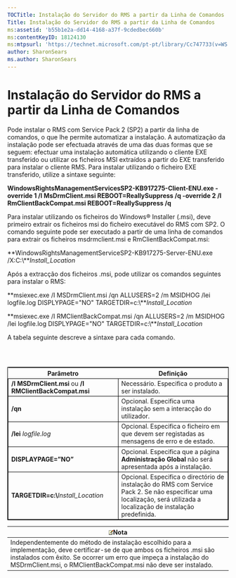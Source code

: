 ```yaml
---
TOCTitle: Instalação do Servidor do RMS a partir da Linha de Comandos
Title: Instalação do Servidor do RMS a partir da Linha de Comandos
ms:assetid: 'b55b1e2a-dd14-4168-a37f-9cdedbec660b'
ms:contentKeyID: 18124130
ms:mtpsurl: 'https://technet.microsoft.com/pt-pt/library/Cc747733(v=WS.10)'
author: SharonSears
ms.author: SharonSears
---
```


Instalação do Servidor do RMS a partir da Linha de Comandos
===========================================================

Pode instalar o RMS com Service Pack 2 (SP2) a partir da linha de comandos, o que lhe permite automatizar a instalação. A automatização da instalação pode ser efectuada através de uma das duas formas que se seguem: efectuar uma instalação automática utilizando o cliente EXE transferido ou utilizar os ficheiros MSI extraídos a partir do EXE transferido para instalar o cliente RMS. Para instalar utilizando o ficheiro EXE transferido, utilize a sintaxe seguinte:

**WindowsRightsManagementServicesSP2-KB917275-Client-ENU.exe -override 1 /I MsDrmClient.msi REBOOT=ReallySuppress /q -override 2 /I RmClientBackCompat.msi REBOOT=ReallySuppress /q**

Para instalar utilizando os ficheiros do Windows® Installer (.msi), deve primeiro extrair os ficheiros msi do ficheiro executável do RMS com SP2. O comando seguinte pode ser executado a partir de uma linha de comandos para extrair os ficheiros msdrmclient.msi e RmClientBackCompat.msi:

**WindowsRightsManagementServiceSP2-KB917275-Server-ENU.exe /X:C:\\***Install\_Location*

Após a extracção dos ficheiros .msi, pode utilizar os comandos seguintes para instalar o RMS:

**msiexec.exe /I MSDrmClient.msi /qn ALLUSERS=2 /m MSIDHOG /lei logfile.log DISPLYPAGE="NO" TARGETDIR=c:\\***Install\_Location*

**msiexec.exe /I RMClientBackCompat.msi /qn ALLUSERS=2 /m MSIDHOG /lei logfile.log DISPLYPAGE="NO" TARGETDIR=c:\\***Install\_Location*

A tabela seguinte descreve a sintaxe para cada comando.

###  

 
<table style="border:1px solid black;">
<colgroup>
<col width="50%" />
<col width="50%" />
</colgroup>
<thead>
<tr class="header">
<th>Parâmetro</th>
<th>Definição</th>
</tr>
</thead>
<tbody>
<tr class="odd">
<td style="border:1px solid black;"><strong>/I MSDrmClient.msi</strong> ou <strong>/I RMClientBackCompat.msi</strong></td>
<td style="border:1px solid black;">Necessário. Especifica o produto a ser instalado.</td>
</tr>
<tr class="even">
<td style="border:1px solid black;"><strong>/qn</strong></td>
<td style="border:1px solid black;">Opcional. Especifica uma instalação sem a interacção do utilizador.</td>
</tr>
<tr class="odd">
<td style="border:1px solid black;"><strong>/lei</strong> <em>logfile.log</em></td>
<td style="border:1px solid black;">Opcional. Especifica o ficheiro em que devem ser registadas as mensagens de erro e de estado.</td>
</tr>
<tr class="even">
<td style="border:1px solid black;"><strong>DISPLAYPAGE=”NO”</strong></td>
<td style="border:1px solid black;">Opcional. Especifica que a página <strong>Administração Global</strong> não será apresentada após a instalação.</td>
</tr>
<tr class="odd">
<td style="border:1px solid black;"><strong>TARGETDIR=c:\</strong><em>Install_Location</em></td>
<td style="border:1px solid black;">Opcional. Especifica o directório de instalação do RMS com Service Pack 2. Se não especificar uma localização, será utilizada a localização de instalação predefinida.</td>
</tr>
</tbody>
</table>
  
| ![](/security-updates/images/Cc747733.note(WS.10).gif)Nota                                                                                                                                                                                                 |  
|-----------------------------------------------------------------------------------------------------------------------------------------------------------------------------------------------------------------------------------------------------------------------|  
| Independentemente do método de instalação escolhido para a implementação, deve certificar-se de que ambos os ficheiros .msi são instalados com êxito. Se ocorrer um erro que impeça a instalação do MSDrmClient.msi, o RMClientBackCompat.msi não deve ser instalado. |
